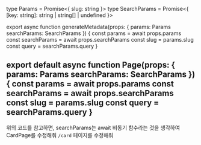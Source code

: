 type Params = Promise<{ slug: string }>
type SearchParams = Promise<{ [key: string]: string | string[] | undefined }>
 
export async function generateMetadata(props: {
  params: Params
  searchParams: SearchParams
}) {
  const params = await props.params
  const searchParams = await props.searchParams
  const slug = params.slug
  const query = searchParams.query
}
 
export default async function Page(props: {
  params: Params
  searchParams: SearchParams
}) {
  const params = await props.params
  const searchParams = await props.searchParams
  const slug = params.slug
  const query = searchParams.query
}
------------
위의 코드를 참고하면, searchParams는 await 비동기 함수라는 것을 생각하여 CardPage를 수정해줘 `/card` 페이지를 수정해줘